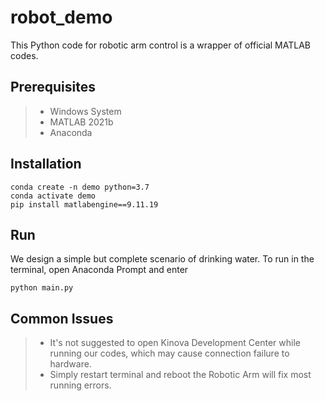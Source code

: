 # robot_demo

This Python code for robotic arm control is a wrapper of official MATLAB codes.

## Prerequisites
> * Windows System
> * MATLAB 2021b
> * Anaconda
## Installation
```
conda create -n demo python=3.7
conda activate demo
pip install matlabengine==9.11.19
```
## Run
We design a simple but complete scenario of drinking water. To run in the terminal, open Anaconda Prompt and enter
```
python main.py
```
## Common Issues
> * It's not suggested to open Kinova Development Center while running our codes, which may cause connection failure to hardware. 
> * Simply restart terminal and reboot the Robotic Arm will fix most running errors.
